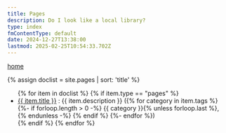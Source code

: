 ```yaml
---
title: Pages
description: Do I look like a local library?
type: index
fmContentType: default
date: 2024-12-27T13:38:00
lastmod: 2025-02-25T10:54:33.702Z
---
```


[home](/)

<!--- cSpell:disable --->
<!-- markdownlint-disable MD033 --->
{% assign doclist = site.pages | sort: 'title' %}
<ul>
{% for item in doclist %}
  {% if item.type == "pages" %}
    <li>
      <a href="{{ item.url }}">{{ item.title }}</a> : {{ item.description }}
      ({% for category in item.tags %}
        {%- if forloop.length > 0 -%}
        {{ category }}{% unless forloop.last %}, {% endunless -%} {% endif %}
      {%- endfor %})
    </li>
  {% endif %}
{% endfor %}
</ul>
<!-- markdownlint-enable MD033 --->
<!--- cSpell:disable --->
